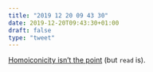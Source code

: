```yaml
---
title: "2019 12 20 09 43 30"
date: 2019-12-20T09:43:30+01:00
draft: false
type: "tweet"
---
```

[Homoiconicity isn’t the point](http://calculist.org/blog/2012/04/17/homoiconicity-isnt-the-point/) (but `read` is).
